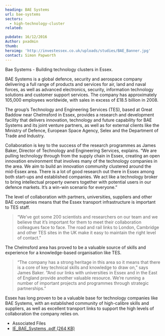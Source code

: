 ```yaml
---
heading: BAE Systems
url: bae-systems
sectors:
  - high-technology-cluster
related:

pubdate: 16/12/2016
Author: pxadmin
thumb: 
heroimg: 'http://investessex.co.uk/uploads/studies/BAE_Banner.jpg'
contact: Simon Papworth
---
```

 <p>Bae Systems - Building technology clusters in Essex.</p><p>BAE Systems is a global defence, security and aerospace company delivering a full range of products and services for air, land and naval forces, as well as advanced electronics, security, information technology solutions and customer support services. The company has approximately 105,000 employees worldwide, with sales in excess of £18.5 billion in 2008.</p><p>The group’s Technology and Engineering Services (TES), based at Great Baddow near Chelmsford in Essex, provides a research and development facility that delivers innovation, technology and future capability for BAE Systems and its joint venture partners, as well as for external clients like the Ministry of Defence, European Space Agency, Selex and the Department of Trade and Industry.</p><p>Collaboration is key to the success of the research programmes as James Baker, Director of Technology and Engineering Services, explains. “We are pulling technology through from the supply chain in Essex, creating an open innovation environment that involves many of the technology companies in the area. We aim to build an innovation community clustered around the mid-Essex area. There is a lot of good research out there in Essex among both start-ups and established companies. We act like a technology broker to bring intellectual property owners together with potential users in our defence markets. It’s a win-win scenario for everyone.”</p><p>The level of collaboration with partners, universities, suppliers and other BAE companies means that the Essex transport infrastructure is important to TES staff.</p><blockquote><p>“We’ve got some 200 scientists and researchers on our team and we believe that it’s important for them to meet their collaboration colleagues face to face. The road and rail links to London, Cambridge and other TES sites in the UK make it easy to maintain the right level of contact.”</p></blockquote><p>The Chelmsford area has proved to be a valuable source of skills and experience for a knowledge-based organisation like TES.</p><blockquote><p>“The company has a strong heritage in this area so it means that there is a core of key technical skills and knowledge to draw on,” says James Baker. “And our links with universities in Essex and in the East of England provide another valuable resource. We’re running a number of important projects and programmes through strategic partnerships.”</p></blockquote><p>Essex has long proven to be a valuable base for technology companies like BAE Systems, with an established community of high-calibre skills and suppliers, as well as excellent transport links to support the high levels of collaboration the company relies on.</p> <ul class='downloadable-files'><li class='header'>Associated Files</li><li><a alt='' class='btn' href='http://investessex.co.uk/uploads/studies/IE_BAE_Systems.pdf' target='_blank'>IE_BAE_Systems .pdf <span>(264 KB)</span></a></li></ul>